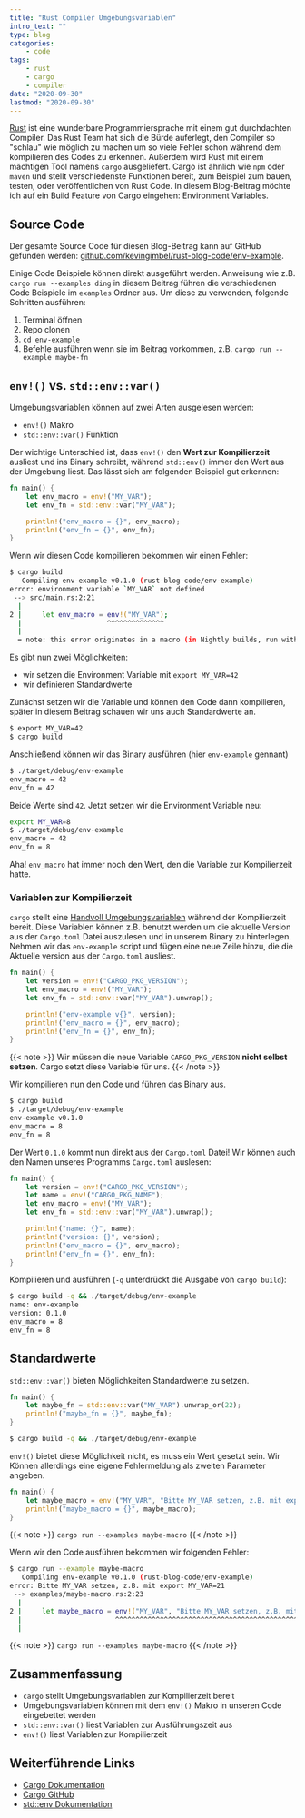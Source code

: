 ```yaml
---
title: "Rust Compiler Umgebungsvariablen"
intro_text: ""
type: blog
categories:
    - code
tags:
    - rust
    - cargo
    - compiler
date: "2020-09-30"
lastmod: "2020-09-30"
---
```


[Rust](https://rust-lang.org) ist eine wunderbare Programmiersprache mit einem gut durchdachten Compiler. Das Rust Team hat sich die Bürde auferlegt, den Compiler so "schlau" wie möglich zu machen um so viele Fehler schon während dem kompilieren des Codes zu erkennen. Außerdem wird Rust mit einem mächtigen Tool namens `cargo` ausgeliefert. Cargo ist ähnlich wie `npm` oder `maven` und stellt verschiedenste Funktionen bereit, zum Beispiel zum bauen, testen, oder veröffentlichen von Rust Code. In diesem Blog-Beitrag möchte ich auf ein Build Feature von Cargo eingehen: Environment Variables.

## Source Code

Der gesamte Source Code für diesen Blog-Beitrag kann auf GitHub gefunden werden: [github.com/kevingimbel/rust-blog-code/env-example](https://github.com/kevingimbel/rust-blog-code/tree/main/env-example).

Einige Code Beispiele können direkt ausgeführt werden. Anweisung wie z.B. `cargo run --examples ding` in diesem Beitrag führen die verschiedenen Code Beispiele im `examples` Ordner aus. Um diese zu verwenden, folgende Schritten ausführen:

1. Terminal öffnen
2. Repo clonen
3. `cd env-example`
4. Befehle ausführen wenn sie im Beitrag vorkommen, z.B. `cargo run --example maybe-fn`

## `env!()` vs. `std::env::var()`

Umgebungsvariablen können auf zwei Arten ausgelesen werden:

- `env!()` Makro
- `std::env::var()` Funktion

Der wichtige Unterschied ist, dass `env!()` den **Wert zur Kompilierzeit** ausliest und ins Binary schreibt, während `std::env()` immer den Wert aus der Umgebung liest. Das lässt sich am folgenden Beispiel gut erkennen:

```rust
fn main() {
    let env_macro = env!("MY_VAR");
    let env_fn = std::env::var("MY_VAR");

    println!("env_macro = {}", env_macro);
    println!("env_fn = {}", env_fn);
}
```

Wenn wir diesen Code kompilieren bekommen wir einen Fehler:

```bash
$ cargo build 
   Compiling env-example v0.1.0 (rust-blog-code/env-example)
error: environment variable `MY_VAR` not defined
 --> src/main.rs:2:21
  |
2 |     let env_macro = env!("MY_VAR");
  |                     ^^^^^^^^^^^^^^
  |
  = note: this error originates in a macro (in Nightly builds, run with -Z macro-backtrace for more info)
```

Es gibt nun zwei Möglichkeiten:

- wir setzen die Environment Variable mit `export MY_VAR=42`
- wir definieren Standardwerte

Zunächst setzen wir die Variable und können den Code dann kompilieren, später in diesem Beitrag schauen wir uns auch Standardwerte an.

```bash
$ export MY_VAR=42
$ cargo build
```

Anschließend können wir das Binary ausführen (hier `env-example` gennant)

```bash
$ ./target/debug/env-example
env_macro = 42
env_fn = 42
```

Beide Werte sind `42`. Jetzt setzen wir die Environment Variable neu:

```bash
export MY_VAR=8
$ ./target/debug/env-example
env_macro = 42
env_fn = 8
```

Aha! `env_macro` hat immer noch den Wert, den die Variable zur Kompilierzeit hatte. 

### Variablen zur Kompilierzeit

`cargo` stellt eine [Handvoll Umgebungsvariablen](https://doc.rust-lang.org/cargo/reference/environment-variables.html#environment-variables-cargo-sets-for-crates) während der Kompilierzeit bereit. Diese Variablen können z.B. benutzt werden um die aktuelle Version aus der `Cargo.toml` Datei auszulesen und in unserem Binary zu hinterlegen. Nehmen wir das `env-example` script und fügen eine neue Zeile hinzu, die die Aktuelle version aus der `Cargo.toml` ausliest.

```rust
fn main() {
    let version = env!("CARGO_PKG_VERSION");
    let env_macro = env!("MY_VAR");
    let env_fn = std::env::var("MY_VAR").unwrap();

    println!("env-example v{}", version);
    println!("env_macro = {}", env_macro);
    println!("env_fn = {}", env_fn);
}
```

{{< note >}}
Wir müssen die neue Variable `CARGO_PKG_VERSION` **nicht selbst setzen**. Cargo setzt diese Variable für uns.
{{< /note >}}

Wir kompilieren nun den Code und führen das Binary aus.

```bash
$ cargo build
$ ./target/debug/env-example
env-example v0.1.0
env_macro = 8
env_fn = 8
```

Der Wert `0.1.0` kommt nun direkt aus der `Cargo.toml` Datei! Wir können auch den Namen unseres Programms `Cargo.toml` auslesen:

```rust
fn main() {
    let version = env!("CARGO_PKG_VERSION");
    let name = env!("CARGO_PKG_NAME");
    let env_macro = env!("MY_VAR");
    let env_fn = std::env::var("MY_VAR").unwrap();

    println!("name: {}", name);
    println!("version: {}", version);
    println!("env_macro = {}", env_macro);
    println!("env_fn = {}", env_fn);
}
```

Kompilieren und ausführen (`-q` unterdrückt die Ausgabe von `cargo build`):

```bash
$ cargo build -q && ./target/debug/env-example
name: env-example
version: 0.1.0
env_macro = 8
env_fn = 8
```

## Standardwerte

`std::env::var()` bieten Möglichkeiten Standardwerte zu setzen.

```rust
fn main() {
    let maybe_fn = std::env::var("MY_VAR").unwrap_or(22);
    println!("maybe_fn = {}", maybe_fn);
} 
```

```bash
$ cargo build -q && ./target/debug/env-example
```

`env!()` bietet diese Möglichkeit nicht, es muss ein Wert gesetzt sein. Wir Können allerdings eine eigene Fehlermeldung als zweiten Parameter angeben.

```rust
fn main() {
    let maybe_macro = env!("MY_VAR", "Bitte MY_VAR setzen, z.B. mit export MY_VAR=21");
    println!("maybe_macro = {}", maybe_macro);
} 
```

{{< note >}}
`cargo run --examples maybe-macro`
{{< /note >}}

Wenn wir den Code ausführen bekommen wir folgenden Fehler:

```bash
$ cargo run --example maybe-macro
   Compiling env-example v0.1.0 (rust-blog-code/env-example)
error: Bitte MY_VAR setzen, z.B. mit export MY_VAR=21
 --> examples/maybe-macro.rs:2:23
  |
2 |     let maybe_macro = env!("MY_VAR", "Bitte MY_VAR setzen, z.B. mit export MY_VAR=21");
  |                       ^^^^^^^^^^^^^^^^^^^^^^^^^^^^^^^^^^^^^^^^^^^^^^^^^^^^^^^^^^^^^^^^
  |
```

{{< note >}}
`cargo run --examples maybe-macro`
{{< /note >}}

## Zusammenfassung

- `cargo` stellt Umgebungsvariablen zur Kompilierzeit bereit
- Umgebungsvariablen können mit dem `env!()` Makro in unseren Code eingebettet werden
- `std::env::var()` liest Variablen zur Ausführungszeit aus
- `env!()` liest Variablen zur Kompilierzeit

## Weiterführende Links

- [Cargo Dokumentation](https://doc.rust-lang.org/cargo/index.html)
- [Cargo GitHub](https://github.com/rust-lang/cargo)
- [std::env Dokumentation](https://doc.rust-lang.org/stable/std/env/index.html)
